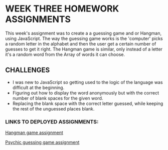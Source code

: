 # WEEK THREE HOMEWORK ASSIGNMENTS

<p>This week's assignment was to create a a guessing game and or Hangman, using JavaScript. The way the guessing game works is the 'computer' picks a random letter in the alphabet and then the user get a certain number of guesses to get it right. The Hangman game is similar, only instead of a letter it's a random word from the Array of words it can choose.</p>

## CHALLENGES
* I was new to JavaScript so getting used to the logic of the language was difficult at the beginning.
* Figuring out how to display the word anonymously but with the correct number of blank spaces for the given word.
* Replacing the blank space with the correct letter guessed, while keeping the rest of the unguessed places blank. 


### LINKS TO DEPLOYED ASSIGNMENTS:
<a href="https://august-johnson.github.io/03-javascript/hangman-game/index.html">Hangman game assignment</a>

<a href="https://august-johnson.github.io/03-javascript/psychic-game/index.html">Psychic guessing game assignment</a>
